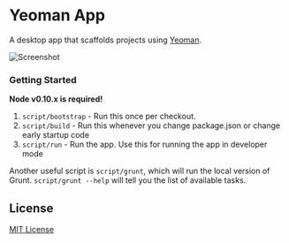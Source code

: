 # Yeoman App

A desktop app that scaffolds projects using [Yeoman](https://github.com/yeoman/yeoman).

![Screenshot](http://i.imgur.com/QHYXruQ.jpg)

### Getting Started

**Node v0.10.x is required!**

1. `script/bootstrap` - Run this once per checkout.
2. `script/build` - Run this whenever you change package.json or change early startup code
3. `script/run` - Run the app. Use this for running the app in developer mode

Another useful script is `script/grunt`, which will run the local version of Grunt. `script/grunt --help` will tell you the list of available tasks.

## License

[MIT License](http://opensource.org/licenses/mit-license.php)
